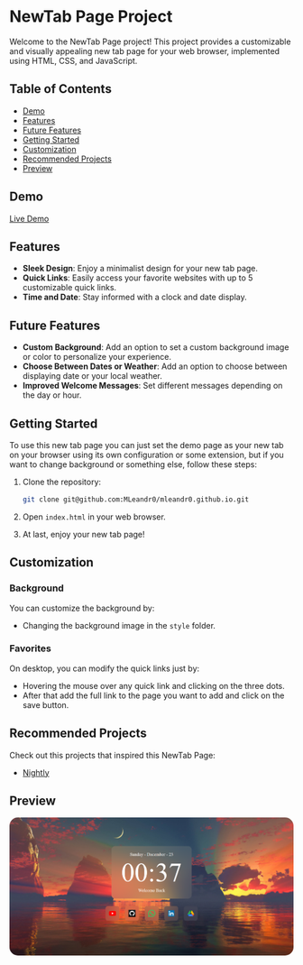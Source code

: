 # NewTab Page Project

Welcome to the NewTab Page project! This project provides a customizable and visually appealing new tab page for your web browser, implemented using HTML, CSS, and JavaScript.

## Table of Contents
- [Demo](#demo)
- [Features](#features)
- [Future Features](#future-features)
- [Getting Started](#getting-started)
- [Customization](#customization)
- [Recommended Projects](#recommended-projects)
- [Preview](#preview)

## Demo
[Live Demo](https://mleandr0.github.io/)

## Features

- **Sleek Design**: Enjoy a minimalist design for your new tab page.
- **Quick Links**: Easily access your favorite websites with up to 5 customizable quick links.
- **Time and Date**: Stay informed with a clock and date display.

## Future Features
- **Custom Background**: Add an option to set a custom background image or color to personalize your experience.
- **Choose Between Dates or Weather**: Add an option to choose between displaying date or your local weather.
- **Improved Welcome Messages**: Set different messages depending on the day or hour.

## Getting Started

To use this new tab page you can just set the demo page as your new tab on your browser using its own configuration or some extension, but if you want to change background or something else, follow these steps:

1. Clone the repository:
    ```bash
    git clone git@github.com:MLeandr0/mleandr0.github.io.git
    ```

2. Open `index.html` in your web browser.

3. At last, enjoy your new tab page!

## Customization

### Background

You can customize the background by:

- Changing the background image in the `style` folder.

### Favorites

On desktop, you can modify the quick links just by:

- Hovering the mouse over any quick link and clicking on the three dots.
- After that add the full link to the page you want to add and click on the save button.

## Recommended Projects

Check out this projects that inspired this NewTab Page:

- [Nightly](https://github.com/damnitharshit/nightly)

## Preview
<p align="center">
<img src="preview-image.png" width="600" style="border-radius: 15px;">
</p>



